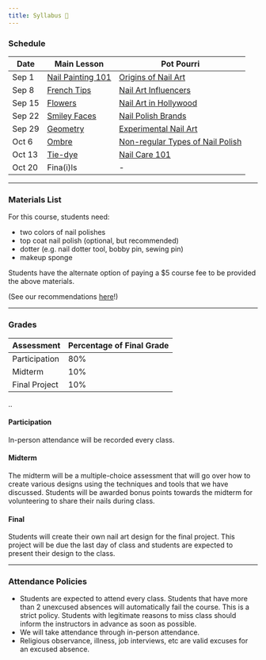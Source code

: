 ```yaml
---
title: Syllabus 🎨
---
```


### Schedule

| **Date** | **Main Lesson** | **Pot Pourri** |
|------|-------------|------------|
| Sep 1 | [Nail Painting 101](_posts/2021-09-01-nail-101.md) | [Origins of Nail Art](_/../_posts/2021-09-01-origins.md) |
| Sep 8 | [French Tips](_posts/2021-09-08-french-tips.md) | [Nail Art Influencers](_posts/2021-09-08-influencers.md) |
| Sep 15 | [Flowers](_posts/2021-09-15-flowers.md) | [Nail Art in Hollywood](_posts/2021-09-15-hollywood.md) |
| Sep 22 | [Smiley Faces](_posts/2021-09-22-smiley-faces.md) | [Nail Polish Brands](_posts/2021-09-22-brands.md) |
| Sep 29 | [Geometry](_posts/2021-09-29-geometry.md) | [Experimental Nail Art](_posts/2021-09-29-experimental-art.md) |
| Oct 6 | [Ombre](_posts/2021-10-06-ombre.md) | [Non-regular Types of Nail Polish](_posts/2021-10-06-other-polishes.md) |
| Oct 13 | [Tie-dye](_posts/2021-10-13-tie-dye.md) | [Nail Care 101](_posts/2021-10-13-nail-care.md) |
| Oct 20 | Fina(i)ls | - |

---

### Materials List

For this course, students need:

- two colors of nail polishes
- top coat nail polish (optional, but recommended)
- dotter (e.g. nail dotter tool, bobby pin, sewing pin)
- makeup sponge

Students have the alternate option of paying a $5 course fee to be provided the above materials.

(See our recommendations [here](_posts/2021-09-22-brands.md)!)

---

### Grades

| **Assessment** | **Percentage of Final Grade** |
|----------------|-------------------------------|
| Participation | 80% |
| Midterm | 10% |
| Final Project | 10% |

..

#### Participation

In-person attendance will be recorded every class.

#### Midterm

The midterm will be a multiple-choice assessment that will go over how to create various designs using the techniques and tools that we have discussed. Students will be awarded bonus points towards the midterm for volunteering to share their nails during class.

#### Final

Students will create their own nail art design for the final project. This project will be due the last day of class and students are expected to present their design to the class.

---

### Attendance Policies

- Students are expected to attend every class. Students that have more than 2 unexcused absences will automatically fail the course. This is a strict policy. Students with legitimate reasons to miss class should inform the instructors in advance as soon as possible.
- We will take attendance through in-person attendance.
- Religious observance, illness, job interviews, etc are valid excuses for an excused absence.
